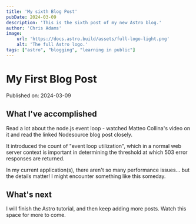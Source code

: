 ```yaml
---
title: 'My sixth Blog Post'
pubDate: 2024-03-09
description: 'This is the sixth post of my new Astro blog.'
author: 'Chris Adams'
image:
    url: 'https://docs.astro.build/assets/full-logo-light.png'
    alt: 'The full Astro logo.'
tags: ["astro", "blogging", "learning in public"]
---
```

# My First Blog Post

Published on: 2024-03-09

## What I've accomplished

Read a lot about the node.js event loop - watched Matteo Collina's video on it and read the linked Nodesource blog post closely.

It introduced the count of "event loop utilization", which in a normal web server context is important in determining the threshold at which 503 error responses are returned.

In my current application(s), there aren't so many performance issues... but the details matter! I might encounter something like this someday.

## What's next

I will finish the Astro tutorial, and then keep adding more posts. Watch this space for more to come.
